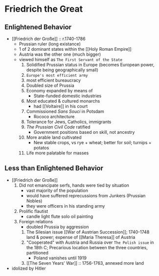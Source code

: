 # Friedrich the Great
## Enlightened Behavior
- [[Friedrich der Große]] :: r.1740-1786
	- Prussian ruler (long existance)
	- 1 of 2 dominant states within the [[Holy Roman Empire]]
	- Austria was the other one (much bigger)
	- viewed himself as `The First Servant of the State`
		1. Solidified Prussian status in Europe (becomes European power, despite being geographically small)
		2. `Europe's most efficient army`
		3. most efficient bureaucracy
		4. Doubled size of Prussia
		5. Economy expanded by means of
			- State-funded domestic industries
		6. Most educated & cultured monarchs
			- had [[Voltaire]] in his court
		7. Commissioned *Sans Souci* in Potsdam
			- Rococo architecture
		8. Tolerance for Jews, Catholics, immigrants
		9. *The Prussian Civil Code* ratified 
			- Government positions based on skill, not ancestry
		10. More arable land cultivated
			- New stable crops, vs rye + wheat; better for soil; turnips + potatos
		11. Life more palatable for masses
## Less than Enlightened Behavior
- [[Friedrich der Große]]
	1. Did not emancipate serfs, hands were tied by situation
		- vast majority of the population
		- would have suffered reprecussions from Junkers (Prussian Nobles)
		- they were officers in his standing army
	2. Prolific flautist
		- candle light flute solo oil painting
	3. Foreign relations
		- doubled Prussia by aggression
		1. The Silesian issue [[War of Austrian Succession]]; 1740-1748 land & power; expense of [[Maria Theresa]] of Austria
		2. "Cooperated" with Austria and Russia over `The Polish issue` in the 18th C; Precarious location between the three countries, partitioned
			- Poland vanishes until 1919
		3. [[The Seven Years' War]] :: 1756-1763, annexed more land
- idolized by Hitler